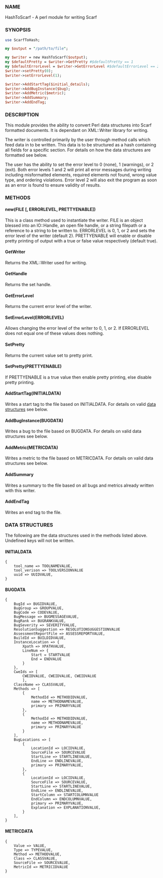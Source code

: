 
### NAME
HashToScarf - A perl module for writing Scarf
### SYNOPSIS
```perl
use ScarfToHash;

my $output = "/path/to/file";

my $writer = new HashToScarf($output);
my $defaultPretty = $writer->GetPretty #$defaultPretty == 1
my $defaultErrorLevel = $writer->GetErrorLevel #$defaultErrorLevel == 2
$writer->setPretty(0);
$writer->setErrorLevel(1);

$writer->AddStartTag($initial_details);
$writer->AddBugInstance($bug);
$writer->AddMetric($metric);
$writer->AddSummary;
$writer->AddEndTag;

```
### DESCRIPTION
This module provides the ability to convert Perl data structures into Scarf formatted documents. It is dependant on XML::Writer library for writing.

The writer is controlled primarily by the user through method calls which feed data in to be written. This data is to be structured as a hash containing all fields for a specific section. For details on how the data structures are formatted see below.

The user has the ability to set the error level to 0 (none), 1 (warnings), or 2 (exit). Both error levels 1 and 2 will print all error messages during writing including misformatted elements, required elements not found, wrong value type, and ordering violations. Error level 2 will also exit the program as soon as an error is found to ensure validity of results.

### METHODS
#### new(FILE [, ERRORLEVEL, PRETTYENABLE])
This is a class method used to instantiate the writer. FILE is an object blessed into an IO::Handle, an open file handle, or a string filepath or a reference to a string to be written to. ERRORLEVEL is 0, 1, or 2 and sets the error level of the writer (default 2). PRETTYENABLE will enable or disable pretty printing of output with a true or false value respectively (default true).

#### GetWriter
Returns the XML::Writer used for writing.

#### GetHandle
Returns the set handle.

#### GetErrorLevel
Returns the current error level of the writer.

#### SetErrorLevel(ERRORLEVEL)
Allows changing the error level of the writer to 0, 1, or 2. If ERRORLEVEL does not equal one of these values does nothing.

#### SetPretty 
Returns the current value set to pretty print.

#### SetPretty(PRETTYENABLE)
If PRETTYENABLE is a true value then enable pretty printing, else disable pretty printing.

#### AddStartTag(INITIALDATA)
Writes a start tag to the file based on INITIALDATA. For details on valid [data structures](#data-structures) see below.

#### AddBugInstance(BUGDATA) 
Writes a bug to the file based on BUGDATA. For details on valid data structures see below.

#### AddMetric(METRICDATA)
Writes a metric to the file based on METRICDATA. For details on valid data structures see below.

#### AddSummary
Writes a summary to the file based on all bugs and metrics already written with this writer.

#### AddEndTag
Writes an end tag to the file.


### DATA STRUCTURES


The following are the data structures used in the methods listed above. Undefined keys will not be written. 

#### INITIALDATA
```
{
    tool_name => TOOLNAMEVALUE,
    tool_verison => TOOLVERSIONVALUE 
    uuid => UUIDVALUE,
}
```

#### BUGDATA
```
{
    BugId => BUGIDVALUE,                          
    BugGroup => GROUPVALUE,        
    BugCode => CODEVALUE,                     
    BugMessage => BUGMESSAGEVALUE,
    BugRank => BUGRANKVALUE,                       
    BugSeverity => SEVERITYVALUE,
    ResolutionSuggestion => RESOLUTIONSUGGESTIONVALUE
    AssessmentReportFile => ASSESSREPORTVALUE,
    BuildId => BUILDIDVALUE,
    InstanceLocation => {                  
        Xpath => XPATHVALUE,
        LineNum => { 
            Start = STARTVALUE
            End = ENDVALUE
        }
    },
    CweIds => [
        CWEIDVALUE, CWEIDVALUE, CWEIDVALUE
        ],
    ClassName => CLASSVALUE,
    Methods => [
        {                                    
            MethodId => METHODIDVALUE,               
            name => METHODNAMEVALUE,             
            primary => PRIMARYVALUE                   
        },
        {                                    
            MethodId => METHODIDVALUE,               
            name => METHODNAMEVALUE,             
            primary => PRIMARYVALUE                   
        }
    ],
    BugLocations => [
        {                                    
            LocationId => LOCIDVALUE,             
            SourceFile => SOURCEVALUE         
            StartLine => STARTLINEVALUE,              
            EndLine => ENDLINEVALUE,                
            primary => PRIMARYVALUE,                  
        },
        {                                    
            LocationId => LOCIDVALUE,             
            SourceFile => SOURCEVALUE,        
            StartLine => STARTLINEVALUE,            
            EndLine => ENDLINEVALUE,              
            StartColumn => STARTCOLUMNVALUE             
            EndColumn => ENDCOLUMNVALUE,              
            primary => PRIMARYVALUE,                  
            Explanation => EXPLANATIONVALUE,    
        }
    ],
}
```

#### METRICDATA
```
{
    Value => VALUE,          
    Type => TYPEVALUE,       
    Method => METHODVALUE,   
    Class => CLASSVALUE,     
    SourceFile => SOURCEVALUE,
    MetricId => METRICIDVALUE 
}
```

